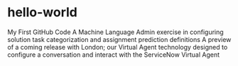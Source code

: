 # hello-world
My First GitHub Code
A Machine Language Admin exercise in configuring solution task categorization and assignment prediction definitions
A preview of a coming release with London; our Virtual Agent technology designed to configure a conversation and interact with the ServiceNow Virtual Agent
